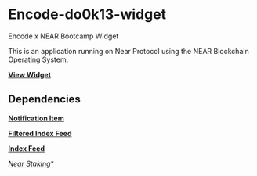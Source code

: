 # Encode-do0k13-widget
Encode x NEAR Bootcamp Widget

This is an application running on Near Protocol using the NEAR Blockchain Operating System.

[**View Widget**](https://near.org/do0k13.near/widget/Encode-do0k13-Widget)

## Dependencies

[**Notification Item**](https://near.org/near/widget/ComponentDetailsPage?src=hack.near/widget/Notification.Item) 

[**Filtered Index Feed**](https://near.org/near/widget/ComponentDetailsPage?src=mob.near/widget/FilteredIndexFeed)

[**Index Feed**](https://near.org/near/widget/ComponentDetailsPage?src=mob.near/widget/IndexFeed)

[*Near Staking**](https://near.org/near/widget/ComponentDetailsPage?src=ref-admin.near/widget/xBox)
